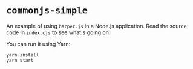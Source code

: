 # `commonjs-simple`

An example of using `harper.js` in a Node.js application.
Read the source code in `index.cjs` to see what's going on.

You can run it using Yarn:

```
yarn install
yarn start 
```
